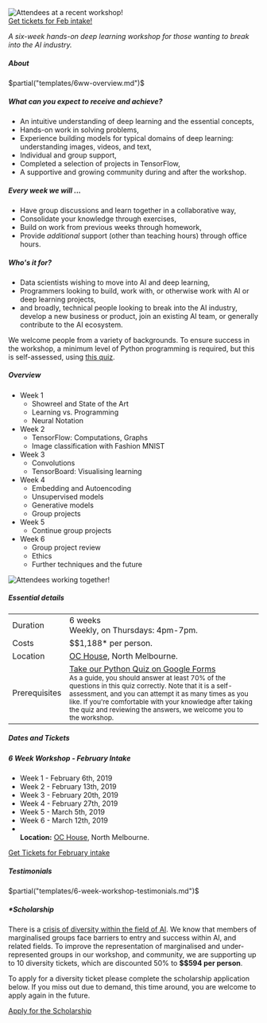 <div class="hero-image">
  <img src="/images/workshop-action-photos/image6_720.jpg"
    alt="Attendees at a recent workshop!" />
</div>

<div class="btn-b">
<a class="btn" href="https://events.humanitix.com.au/braneshop-6-week-technical-deep-learning-workshop-feb">Get tickets for Feb intake!</a> </div>


<p> <em class="tag">A six-week hands-on deep learning workshop for
those wanting to break into the AI industry.</em> </p>
<h5>About</h5>

$partial("templates/6ww-overview.md")$

<h5 class="s">What can you expect to receive and achieve?</h5>
<ul class="normal">
<li>An intuitive understanding of deep learning and the essential concepts,</li>
<li>Hands-on work in solving problems,</li>
<li>Experience building models for typical domains of deep learning: understanding images,
  videos, and text,</li>
<li>Individual and group support,</li>
<li>Completed a selection of projects in TensorFlow,</li>
<li>A supportive and growing community during and after the workshop.</li>
</ul>

<h5 class="s">Every week we will ...</h5>
<ul class="normal">
<li>Have group discussions and learn together in a collaborative way,</li>
<li>Consolidate your knowledge through exercises,</li>
<li>Build on work from previous weeks through homework,</li>
<li>Provide <em>additional</em>  support (other than teaching hours) through office hours.</li>
</ul>

<h5 class="s">Who's it for?</h5>
<ul class="normal">
<li>Data scientists wishing to move into AI and deep learning,</li>
<li>Programmers looking to build, work with, or otherwise work with AI or deep learning projects,</li>
<li>and broadly, technical people looking to break into the AI industry,
  develop a new business or product, join an existing AI team, or generally
  contribute to the AI ecosystem.</li>
</ul>
<p>
We welcome people from a variety of backgrounds. To ensure success in the
workshop, a minimum level of Python programming is required, but this is
self-assessed, using <a href="https://goo.gl/forms/VncQkZLylzh8JWez1">this
quiz</a>.
</p>


<h5>Overview</h5>

<ul class="agenda">
  <li> Week 1
    <ul class="sub-agenda">
      <li> Showreel and State of the Art </li>
      <li> Learning vs. Programming </li>
      <li> Neural Notation </li>
    </ul>
  </li>
  <li> Week 2
    <ul class="sub-agenda">
      <li> TensorFlow: Computations, Graphs </li>
      <li> Image classification with Fashion MNIST </li>
    </ul>
  </li>
  <li> Week 3
    <ul class="sub-agenda">
      <li> Convolutions </li>
      <li> TensorBoard: Visualising learning </li>
    </ul>
  </li>
  <li> Week 4
    <ul class="sub-agenda">
      <li> Embedding and Autoencoding </li>
      <li> Unsupervised models </li>
      <li> Generative models </li>
      <li> Group projects </li>
    </ul>
  </li>
  <li> Week 5
    <ul class="sub-agenda">
      <li> Continue group projects </li>
    </ul>
  </li>
  <li> Week 6
    <ul class="sub-agenda">
      <li> Group project review </li>
      <li> Ethics </li>
      <li> Further techniques and the future </li>
    </ul>
  </li>
</ul>

<div class="hero-image">
  <img src="/images/workshop-action-photos/image2_720.jpg"
    alt="Attendees working together!" />
</div>

<h5>Essential details</h5>
<table class="details" border="0" cellspacing="0" summary="Pricing details for this workshop.">
<tr>  <td class="item">  Duration </td>
      <td class="value"> 6 weeks
      <br /> Weekly, on Thursdays: 4pm-7pm. </td>
</tr>
<tr>  <td class="item">  Costs    </td>
      <td class="value"> 
        $$1,188* per person.
      </td>
</tr>
<tr>  <td class="item">  Location </td>
      <td class="value"> <a href="https://ochouse.com.au/">OC House</a>, North Melbourne. </td>
</tr>
<tr> <td class="item"> Prerequisites </td>
     <td class="value">
      <a href="https://goo.gl/forms/VncQkZLylzh8JWez1">Take our Python Quiz on Google Forms</a>
      <br />
      <small> As a guide, you should answer at least 70% of the questions in this quiz
      correctly. Note that it is a self-assessment, and you can attempt it as
      many times as you like. If you're comfortable with your knowledge after
      taking the quiz and reviewing the answers, we welcome you to the
      workshop.
      </small>
     </td>
</table>

<p></p>

<h5>Dates and Tickets</h5>
<div class="events">
	<div class="event">
		<h5> 6 Week Workshop - February Intake </h5>
    <ul class="normal dates">
      <li> Week 1 - February 6th, 2019</li>
      <li> Week 2 - February 13th, 2019</li>
      <li> Week 3 - February 20th, 2019</li>
      <li> Week 4 - February 27th, 2019</li>
      <li> Week 5 - March 5th, 2019</li>
      <li> Week 6 - March 12th, 2019</li>
      <li> <br /><b>Location:</b> <a href="https://ochouse.com.au/">OC House</a>, North Melbourne. </li>
    </ul>
		<div>
    <div class="btn-b"><a class="btn" href="https://events.humanitix.com.au/braneshop-6-week-technical-deep-learning-workshop-feb">Get Tickets for February intake</a></div>
		</div>
	</div>
</div>

<p></p>
<h5>Testimonials</h5>

$partial("templates/6-week-workshop-testimonials.md")$

<p></p>
<h5>*Scholarship</h5>

<p> There is a <a target="_blank"
href="https://ainowinstitute.org/discriminatingsystems.pdf">crisis of
diversity within the field of AI</a>. We know that members of marginalised
groups face barriers to entry and success within AI, and related fields. To
improve the representation of marginalised and under-represented groups in our
workshop, and community, we are supporting up to 10 diversity tickets, which
are discounted 50% to <b>$$594 per person</b>.
</p>

<p> To apply for a diversity ticket please complete the scholarship
application below. If you miss out due to demand, this time around, you are
welcome to apply again in the future.  </p>

<div class="btn-b"> <a class="btn" href="https://noonvandersilk.typeform.com/to/qMCtvX">Apply for the Scholarship</a> </div>
